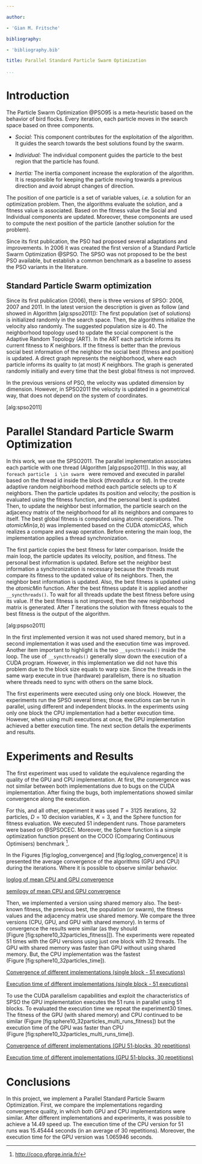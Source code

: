```yaml
---

author:

- 'Gian M. Fritsche'

bibliography:

- 'bibliography.bib'

title: Parallel Standard Particle Swarm Optimization

...
```


Introduction
============

The Particle Swarm Optimization @PSO95 is a meta-heuristic based on the
behavior of bird flocks. Every iteration, each particle moves in the
search space based on three components.

-   <span>*Social:*</span> This component contributes for the
    exploitation of the algorithm. It guides the search towards the best
    solutions found by the swarm.

-   <span>*Individual:*</span> The individual component guides the
    particle to the best region that the particle has found.

-   <span>*Inertia:*</span> The inertia component increase the
    exploration of the algorithm. It is responsible for keeping the
    particle moving towards a previous direction and avoid abrupt
    changes of direction.

The position of one particle is a set of variable values,
<span>*i.e.*</span> a solution for an optimization problem. Then, the
algorithms evaluate the solution, and a fitness value is associated.
Based on the fitness value the Social and Individual components are
updated. Moreover, these components are used to compute the next
position of the particle (another solution for the problem).

Since its first publication, the PSO had proposed several adaptations
and improvements. In 2006 it was created the first version of a Standard
Particle Swarm Optimization @SPSO. The SPSO was not proposed to be the
best PSO available, but establish a common benchmark as a baseline to
assess the PSO variants in the literature.

Standard Particle Swarm optimization
------------------------------------

Since its first publication (2006), there is three versions of SPSO:
2006, 2007 and 2011. In the latest version the description is given as
follow (and showed in Algorithm \[alg:spso2011\]): The first population
(set of solutions) is initialized randomly in the search space. Then,
the algorithms initialize the velocity also randomly. The suggested
population size is $40$. The neighborhood topology used to update the
social component is the Adaptive Random Topology (ART). In the ART each
particle informs its current fitness to $K$ neighbors. If the fitness is
better than the previous social best information of the neighbor the
social best (fitness and position) is updated. A direct graph represents
the neighborhood, where each particle informs its quality to (at most)
$K$ neighbors. The graph is generated randomly initially and every time
that the best global fitness is not improved.

In the previous versions of PSO, the velocity was updated dimension by
dimension. However, in SPSO2011 the velocity is updated in a geometrical
way, that does not depend on the system of coordinates.

\[alg:spso2011\]

Parallel Standard Particle Swarm Optimization
=============================================

In this work, we use the SPSO2011. The parallel implementation
associates each particle with one thread (Algorithm \[alg:pspso2011\]).
In this way, all `foreach particle  i \in swarm ` were removed and
executed in parallel based on the thread id inside the block
($threadIdx.x$ or $tid$). In the create adaptive random neighborhood
method each particle selects up to $K$ neighbors. Then the particle
updates its position and velocity; the position is evaluated using the
fitness function, and the personal best is updated. Then, to update the
neighbor best information, the particle search on the adjacency matrix
of the neighborhood for all its neighbors and compares to itself. The
best global fitness is computed using atomic operations. The
$atomicMin(a, b)$ was implemented based on the CUDA $atomicCAS$, which
realizes a compare and swap operation. Before entering the main loop,
the implementation applies a thread synchronization.

The first particle copies the best fitness for later comparison. Inside
the main loop, the particle updates its velocity, position, and fitness.
The personal best information is updated. Before set the neighbor best
information a synchronization is necessary because the threads must
compare its fitness to the updated value of its neighbors. Then, the
neighbor best information is updated. Also, the best fitness is updated
using the $atomicMin$ function. After the best fitness update it is
applied another `__syncthreads()`. To wait for all threads update the
best fitness before using its value. If the best fitness is not
improved, then the new neighborhood matrix is generated. After $T$
iterations the solution with fitness equals to the best fitness is the
output of the algorithm.

\[alg:pspso2011\]

In the first implemented version it was not used shared memory, but in a
second implementation it was used and the execution time was improved.
Another item important to highlight is the two `__syncthreads()` inside
the loop. The use of `__syncthreads()` generally slow down the execution
of a CUDA program. However, in this implementation we did not have this
problem due to the block size equals to warp size. Since the threads in
the same warp execute in true (hardware) parallelism, there is no
situation where threads need to sync with others on the same block.

The first experiments were executed using only one block. However, the
experiments run the SPSO several times; those executions can be run in
parallel, using different and independent blocks. In the experiments
using only one block the CPU implementation had a better execution time.
However, when using multi executions at once, the GPU implementation
achieved a better execution time. The next section details the
experiments and results.

Experiments and Results
=======================

The first experiment was used to validate the equivalence regarding the
quality of the GPU and CPU implementation. At first, the convergence was
not similar between both implementations due to bugs on the CUDA
implementation. After fixing the bugs, both implementations showed
similar convergence along the execution.

For this, and all other, experiment it was used $T=3125$ iterations,
$32$ particles, $D=10$ decision variables, $K=3$, and the Sphere
function for fitness evaluation. We executed $51$ independent runs.
Those parameters were based on @SPSOCEC. Moreover, the Sphere function
is a simple optimization function present on the COCO (Comparing
Continuous Optimisers) benchmark [^1].

In the Figures \[fig:loglog\_convergence\]
and \[fig:loglog\_convergence\] it is presented the average convergence
of the algorithms (GPU and CPU) during the iterations. Where it is
possible to observe similar behavior.

[loglog of mean CPU and GPU convergence](img/loglog_convergence.eps)

[semilogy of mean CPU and GPU convergence](img/semilogy_convergence.eps)

Then, we implemented a version using shared memory also. The best-known
fitness, the previous best, the population (or swarm), the fitness
values and the adjacency matrix use shared memory. We compare the three
versions (CPU, GPU, and GPU with shared memory). In terms of convergence
the results were similar (as they should
\[Figure \[fig:sphere10\_32particles\_fitness\]\]). The experiments were
repeated $51$ times with the GPU versions using just one block with 32
threads. The GPU with shared memory was faster than GPU without using
shared memory. But, the CPU implementation was the fastest
(Figure \[fig:sphere10\_32particles\_time\]).

[Convergence of different implementations (single block - 51
executions)](img/sphere10_32particles_fitness.eps)

[Execution time of different implementations (single block - 51
executions)](img/sphere10_32particles_time.eps)

To use the CUDA parallelism capabilities and exploit the characteristics
of SPSO the GPU implementation executes the $51$ runs in parallel using
51 blocks. To evaluated the execution time we repeat the experiment30
times. The fitness of the GPU (with shared memory) and CPU continued to
be similar (Figure \[fig:sphere10\_32particles\_multi\_runs\_fitness\])
but the execution time of the GPU was faster than CPU
(Figure \[fig:sphere10\_32particles\_multi\_runs\_time\]).

[Convergence of different implementations (GPU 51-blocks, 30
repetitions)](img/sphere10_32particles_multi_runs_fitness.eps)

[Execution time of different implementations (GPU 51-blocks, 30
repetitions)](img/sphere10_32particles_multi_runs_time.eps)

Conclusions
===========

In this project, we implement a Parallel Standard Particle Swarm
Optimization. First, we compare the implementations regarding
convergence quality, in which both GPU and CPU implementations were
similar. After different implementations and experiments, it was
possible to achieve a 14.49 speed up. The execution time of the CPU
version for 51 runs was 15.45444 seconds (in an average of 30
repetitions). Moreover, the execution time for the GPU version was
1.065946 seconds.

[^1]: http://coco.gforge.inria.fr/
